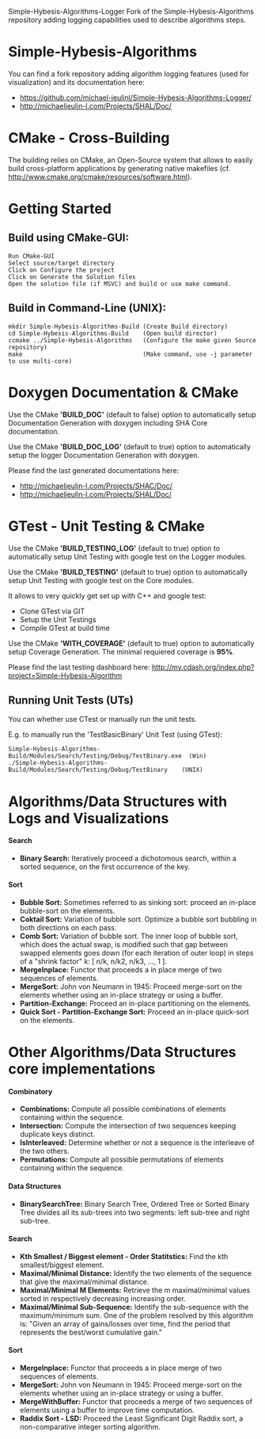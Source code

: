 Simple-Hybesis-Algorithms-Logger
Fork of the Simple-Hybesis-Algorithms repository adding logging capabilities used to describe algorithms steps.

# Simple-Hybesis-Algorithms
You can find a fork repository adding algorithm logging features (used for visualization) and its documentation here:
- https://github.com/michael-jeulinl/Simple-Hybesis-Algorithms-Logger/
- http://michaeljeulin-l.com/Projects/SHAL/Doc/

# CMake - Cross-Building
The building relies on CMake, an Open-Source system that allows to easily build cross-platform applications by generating native makefiles (cf. http://www.cmake.org/cmake/resources/software.html).

# Getting Started
## Build using CMake-GUI:

    Run CMake-GUI
    Select source/target directory
    Click on Configure the project
    Click on Generate the Solution files
    Open the solution file (if MSVC) and build or use make command.

## Build in Command-Line (UNIX):

    mkdir Simple-Hybesis-Algorithms-Build (Create Build directory)
    cd Simple-Hybesis-Algorithms-Build    (Open build director)
    ccmake ../Simple-Hybesis-Algorithms   (Configure the make given Source repository)
    make                                  (Make command, use -j parameter to use multi-core)

# Doxygen Documentation & CMake
Use the CMake **'BUILD_DOC'** (default to false) option to automatically setup Documentation Generation with doxygen including SHA Core documentation.

Use the CMake **'BUILD_DOC_LOG'** (default to true) option to automatically setup the logger Documentation Generation with doxygen.

Please find the last generated documentations here:
- http://michaeljeulin-l.com/Projects/SHAC/Doc/
- http://michaeljeulin-l.com/Projects/SHAL/Doc/

# GTest - Unit Testing & CMake
Use the CMake **'BUILD_TESTING_LOG'** (default to true) option to automatically setup Unit Testing with google test on the Logger modules.

Use the CMake **'BUILD_TESTING'** (default to true) option to automatically setup Unit Testing with google test on the Core modules.

It allows to very quickly get set up with C++ and google test:

- Clone GTest via GIT
- Setup the Unit Testings
- Compile GTest at build time

Use the CMake **'WITH_COVERAGE'** (default to true) option to automatically setup Coverage Generation.
The minimal requiered coverage is **95%**.

Please find the last testing dashboard here:
http://my.cdash.org/index.php?project=Simple-Hybesis-Algorithm

## Running Unit Tests (UTs)
You can whether use CTest or manually run the unit tests.

E.g. to manually run the 'TestBasicBinary' Unit Test (using GTest):

    Simple-Hybesis-Algorithms-Build/Modules/Search/Testing/Debug/TestBinary.exe  (Win)
    ./Simple-Hybesis-Algorithms-Build/Modules/Search/Testing/Debug/TestBinary    (UNIX)

# Algorithms/Data Structures with Logs and Visualizations
#### Search
- **Binary Search:** Iteratively proceed a dichotomous search, within a sorted sequence, on the first occurrence of the key.

#### Sort
- **Bubble Sort:** Sometimes referred to as sinking sort: proceed an in-place bubble-sort on the elements.
- **Coktail Sort:** Variation of bubble sort. Optimize a bubble sort bubbling in both directions on each pass.
- **Comb Sort:** Variation of bubble sort. The inner loop of bubble sort, which does the actual swap,
is modified such that gap between swapped elements goes down (for each iteration of outer loop) in steps of a "shrink factor" k: [ n/k, n/k2, n/k3, ..., 1 ].
- **MergeInplace:** Functor that proceeds a in place merge of two sequences of elements.
- **MergeSort:** John von Neumann in 1945: Proceed merge-sort on the elements whether using an in-place strategy or using a buffer.
- **Partition-Exchange:** Proceed an in-place partitioning on the elements.
- **Quick Sort - Partition-Exchange Sort:** Proceed an in-place quick-sort on the elements.

# Other Algorithms/Data Structures core implementations
#### Combinatory
- **Combinations:** Compute all possible combinations of elements containing within the sequence.
- **Intersection:** Compute the intersection of two sequences keeping duplicate keys distinct.
- **IsInterleaved:** Determine whether or not a sequence is the interleave of the two others.
- **Permutations:** Compute all possible permutations of elements containing within the sequence.

#### Data Structures
- **BinarySearchTree:** Binary Search Tree, Ordered Tree or Sorted Binary Tree divides all its sub-trees into two segments: left sub-tree and right sub-tree.

#### Search
- **Kth Smallest / Biggest element - Order Statitstics:** Find the kth smallest/biggest element.
- **Maximal/Minimal Distance:** Identify the two elements of the sequence that give the maximal/minimal distance.
- **Maximal/Minimal M Elements:** Retrieve the m maximal/minimal values sorted in respectively decreasing increasing order.
- **Maximal/Minimal Sub-Sequence:** Identify the sub-sequence with the maximum/minimum sum. One of the problem resolved by this algorithm is:
"Given an array of gains/losses over time, find the period that represents the best/worst cumulative gain."

#### Sort
- **MergeInplace:** Functor that proceeds a in place merge of two sequences of elements.
- **MergeSort:** John von Neumann in 1945: Proceed merge-sort on the elements whether using an in-place strategy or using a buffer.
- **MergeWithBuffer:** Functor that proceeds a merge of two sequences of elements using a buffer to improve time computation.
- **Raddix Sort - LSD:** Proceed the Least Significant Digit Raddix sort, a non-comparative integer sorting algorithm.
